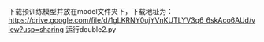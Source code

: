 下载预训练模型并放在model文件夹下，下载地址为：
https://drive.google.com/file/d/1gLKRNY0ujYVnKUTLYV3q6_6skAco6AUd/view?usp=sharing
运行double2.py
